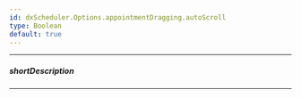 ```yaml
---
id: dxScheduler.Options.appointmentDragging.autoScroll
type: Boolean
default: true
---
```

---
##### shortDescription
<!-- Description goes here -->

---
<!-- Description goes here -->